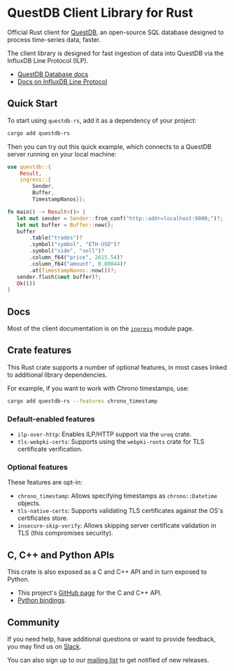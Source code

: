 # QuestDB Client Library for Rust

Official Rust client for [QuestDB](https://questdb.io/), an open-source SQL
database designed to process time-series data, faster.

The client library is designed for fast ingestion of data into QuestDB via the
InfluxDB Line Protocol (ILP).

* [QuestDB Database docs](https://questdb.io/docs/)
* [Docs on InfluxDB Line Protocol](https://questdb.io/docs/reference/api/ilp/overview/)

## Quick Start

To start using `questdb-rs`, add it as a dependency of your project:

```bash
cargo add questdb-rs
```

Then you can try out this quick example, which connects to a QuestDB server
running on your local machine:

```rust no_run
use questdb::{
    Result,
    ingress::{
        Sender,
        Buffer,
        TimestampNanos}};

fn main() -> Result<()> {
   let mut sender = Sender::from_conf("http::addr=localhost:9000;")?;
   let mut buffer = Buffer::new();
   buffer
       .table("trades")?
       .symbol("symbol", "ETH-USD")?
       .symbol("side", "sell")?
       .column_f64("price", 2615.54)?
       .column_f64("amount", 0.00044)?
       .at(TimestampNanos::now())?;
   sender.flush(&mut buffer)?;
   Ok(())
}
```

## Docs

Most of the client documentation is on the
[`ingress`](https://docs.rs/questdb-rs/4.0.5/questdb/ingress/) module page.

## Crate features

This Rust crate supports a number of optional features, in most cases linked
to additional library dependencies.

For example, if you want to work with Chrono timestamps, use:

```bash
cargo add questdb-rs --features chrono_timestamp
```

### Default-enabled features

* `ilp-over-http`: Enables ILP/HTTP support via the `ureq` crate.
* `tls-webpki-certs`: Supports using the `webpki-roots` crate for TLS
  certificate verification.

### Optional features

These features are opt-in:

* `chrono_timestamp`: Allows specifying timestamps as `chrono::Datetime` objects.
* `tls-native-certs`: Supports validating TLS certificates against the OS's
  certificates store.
* `insecure-skip-verify`: Allows skipping server certificate validation in TLS
  (this compromises security).

## C, C++ and Python APIs

This crate is also exposed as a C and C++ API and in turn exposed to Python.

* This project's [GitHub page](https://github.com/questdb/c-questdb-client)
  for the C and C++ API.
* [Python bindings](https://github.com/questdb/py-questdb-client).

## Community

If you need help, have additional questions or want to provide feedback, you
may find us on [Slack](https://slack.questdb.io/).

You can also sign up to our [mailing list](https://questdb.io/community/) to
get notified of new releases.
